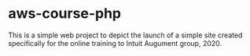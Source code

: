 # aws-course-php

This is a simple web project to depict the launch of a simple site created specifically for the online training to Intuit Augument group, 2020.
